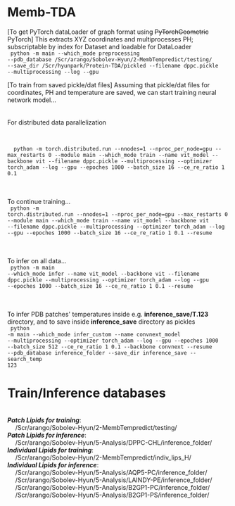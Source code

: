 # Memb-TDA

[To get PyTorch dataLoader of graph format using <s>PyTorchGeometric</s> PyTorch] This extracts XYZ coordinates and multiprocesses PH; subscriptable by index for Dataset and loadable for DataLoader </br>
<code>
python -m main --which_mode preprocessing --pdb_database /Scr/arango/Sobolev-Hyun/2-MembTempredict/testing/ --save_dir /Scr/hyunpark/Protein-TDA/pickled --filename dppc.pickle --multiprocessing --log --gpu
</code>

[To train from saved pickle/dat files] Assuming that pickle/dat files for coordinates, PH and temperature are saved, we can start training neural network model...</br>
<br><br> For distributed data parallelization <br>

</br>
<code>
  python -m torch.distributed.run --nnodes=1 --nproc_per_node=gpu --max_restarts 0 --module main --which_mode train --name vit_model --backbone vit --filename dppc.pickle --multiprocessing --optimizer torch_adam --log --gpu --epoches 1000 --batch_size 16 --ce_re_ratio 1 0.1
</code>
  

<br><br> To continue training...<br>
<code>
  python -m torch.distributed.run --nnodes=1 --nproc_per_node=gpu --max_restarts 0 --module main --which_mode train --name vit_model --backbone vit --filename dppc.pickle --multiprocessing --optimizer torch_adam --log --gpu --epoches 1000 --batch_size 16 --ce_re_ratio 1 0.1 --resume
</code>

<br><br> To infer on all data...<br>
<code>
python -m main --which_mode infer --name vit_model --backbone vit --filename dppc.pickle --multiprocessing --optimizer torch_adam --log --gpu --epoches 1000 --batch_size 16 --ce_re_ratio 1 0.1 --resume
</code>

<br><br> To infer PDB patches' temperatures inside e.g. **inference_save/T.123** directory, and to save inside **inference_save** directory as pickles<br>
<code>
python -m main --which_mode infer_custom --name convnext_model --multiprocessing --optimizer torch_adam --log --gpu --epoches 1000 --batch_size 512 --ce_re_ratio 1 0.1 --backbone convnext --resume --pdb_database inference_folder --save_dir inference_save --search_temp 123
</code>

# Train/Inference databases
<br> ***Patch Lipids for training***:
<br>    &ensp;&ensp; /Scr/arango/Sobolev-Hyun/2-MembTempredict/testing/
<br> ***Patch Lipids for inference***:
<br>    &ensp;&ensp; /Scr/arango/Sobolev-Hyun/5-Analysis/DPPC-CHL/inference_folder/
<br> ***Individual Lipids for training***:
<br>    &ensp;&ensp; /Scr/arango/Sobolev-Hyun/2-MembTempredict/indiv_lips_H/
<br> ***Individual Lipids for inference***: 
<br>    &ensp;&ensp; /Scr/arango/Sobolev-Hyun/5-Analysis/AQP5-PC/inference_folder/
<br>    &ensp;&ensp; /Scr/arango/Sobolev-Hyun/5-Analysis/LAINDY-PE/inference_folder/
<br>    &ensp;&ensp; /Scr/arango/Sobolev-Hyun/5-Analysis/B2GP1-PC/inference_folder/
<br>    &ensp;&ensp; /Scr/arango/Sobolev-Hyun/5-Analysis/B2GP1-PS/inference_folder/
